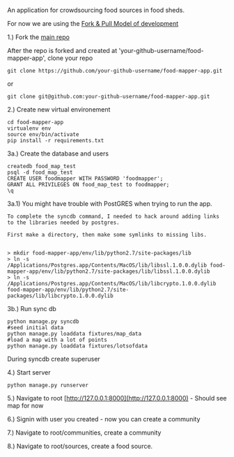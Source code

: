 An application for crowdsourcing food sources in food sheds.

For now we are using the [Fork & Pull Model of development](https://help.github.com/articles/using-pull-requests)

1.) Fork the [main repo](https://github.com/food-mappers/food-mapper-app)

After the repo is forked and created at 'your-github-username/food-mapper-app', clone your repo

	git clone https://github.com/your-github-username/food-mapper-app.git

or

	git clone git@github.com:your-github-username/food-mapper-app.git

2.) Create new virtual environement

	cd food-mapper-app
	virtualenv env
	source env/bin/activate
	pip install -r requirements.txt

3a.) Create the database and users

	createdb food_map_test
	psql -d food_map_test
	CREATE USER foodmapper WITH PASSWORD 'foodmapper';
	GRANT ALL PRIVILEGES ON food_map_test to foodmapper;
	\q

3a.1) You might have trouble with PostGRES when trying to run the app.

	To complete the syncdb command, I needed to hack around adding links to the libraries needed by postgres.

	First make a directory, then make some symlinks to missing libs.


	> mkdir food-mapper-app/env/lib/python2.7/site-packages/lib
	> ln -s /Applications/Postgres.app/Contents/MacOS/lib/libssl.1.0.0.dylib food-mapper-app/env/lib/python2.7/site-packages/lib/libssl.1.0.0.dylib
	> ln -s /Applications/Postgres.app/Contents/MacOS/lib/libcrypto.1.0.0.dylib food-mapper-app/env/lib/python2.7/site-packages/lib/libcrypto.1.0.0.dylib 


3b.) Run sync db

	python manage.py syncdb
	#seed initial data
	python manage.py loaddata fixtures/map_data
	#load a map with a lot of points
	python manage.py loaddata fixtures/lotsofdata

During syncdb create superuser

4.) Start server

	python manage.py runserver

5.) Navigate to root [http://127.0.0.1:8000](http://127.0.0.1:8000) - Should see map for now

6.) Signin with user you created - now you can create a community

7.) Navigate to root/communities, create a community

8.) Navigate to root/sources, create a food source.
